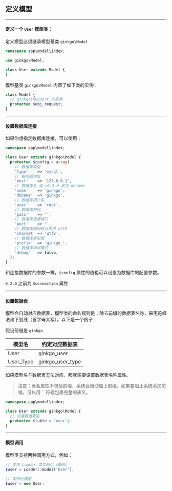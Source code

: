 ## 定义模型

----------

#### 定义一个 `User` 模型类：

定义模型必须继承模型基类 `ginkgo\Model`

``` php
namespace app\model\index;

use ginkgo\Model;

class User extends Model {
}
```

模型基类 `ginkgo\Model` 内置了如下类的实例：

``` php
class Model {
  // ginkgo\Request 的实例
  protected $obj_request;
}
```

----------

#### 设置数据库连接

如果你想指定数据库连接，可以使用：

``` php
namespace app\model\index;

class User extends ginkgo\Model {
  protected $config = array(
    // 数据库类型
    'type'    => 'mysql',
    // 服务器地址
    'host'    => '127.0.0.1',
    // 数据库名 自 v0.3.0 改为 dbname
    'name'    => 'ginkgo',
    'dbname'  => 'ginkgo',
    // 数据库用户名
    'user'    => 'root',
    // 数据库密码
    'pass'    => '',
    // 数据库连接端口
    'port'    => '',
    // 数据库编码默认采用 utf8
    'charset' => 'utf8',
    // 数据库表前缀
    'prefix'  => 'ginkgo_',
    // 数据库调试模式
    'debug'   => false,
  );
}
```

和连接数据库的参数一样，`$config` 属性的值也可以设置为数据库的配置参数。

`0.2.0` 之前为 `$connection` 属性

----------

#### 设置数据表

模型会自动对应数据表，模型类的命名规则是：除去前缀的数据表名称，采用驼峰法和下划线（首字母大写）。以下是一个例子：

假设前缀是 `ginkgo_`

| 模型名 | 约定对应数据表 |
| - | - |
| User | ginkgo_user |
| User_Type | ginkgo_user_type |

如果模型名与数据表无法对应，那就需要设置数据表名称属性。

> 注意：表名属性不包括前缀，系统会自动加上前缀，如果要阻止系统添加前缀，可以用 <kbd>&#96;</kbd> 符号包裹完整的表名。

``` php
namespace app\model\index;

class User extends ginkgo\Model {
  // 设置数据表名
  protected $table = 'user';
}
```

----------

#### 模型调用

模型类支持两种调用方式，例如：

``` php
// 使用 Loader 类实例化（单例）
$user = Loader::model('User');

// 实例化模型
$user = new User;
```
